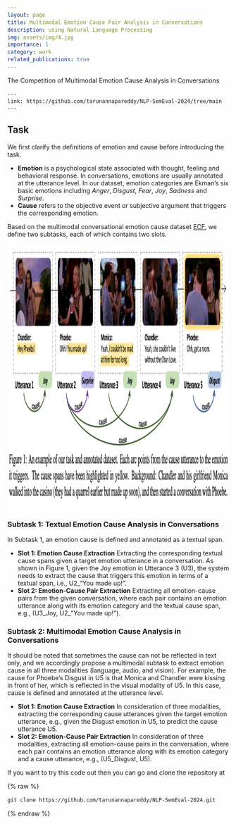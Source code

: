 ```yaml
---
layout: page
title: Multimodal Emotion Cause Pair Analysis in Conversations
description: using Natural Language Processing
img: assets/img/4.jpg
importance: 1
category: work
related_publications: true
---
```

The Competition of Multimodal Emotion Cause Analysis in Conversations

    ---
    link: https://github.com/tarunannapareddy/NLP-SemEval-2024/tree/main
    ---
   
## Task
We first clarify the definitions of emotion and cause before introducing the task. 
- **Emotion** is a psychological state associated with thought, feeling and behavioral response. In conversations, emotions are usually annotated at the utterance level. In our dataset, emotion categories are Ekman’s six basic emotions including *Anger*, *Disgust*, *Fear*, *Joy*, *Sadness* and *Surprise*. 
- **Cause** refers to the objective event or subjective argument that triggers the corresponding emotion.

Based on the multimodal conversational emotion cause dataset [ECF](https://github.com/NUSTM/MECPE), we define two subtasks, each of which contains two slots.

<img src="https://github.com/NUSTM/SemEval-2024_ECAC/raw/main/example.png" alt="example" width="900" height="600">

### Subtask 1: Textual Emotion Cause Analysis in Conversations
In Subtask 1, an emotion cause is defined and annotated as a textual span. 
- **Slot 1: Emotion Cause Extraction**  Extracting the corresponding textual cause spans given a target emotion utterance in a conversation. As shown in Figure 1, given the Joy emotion in Utterance 3 (U3), the system needs to extract the cause that triggers this emotion in terms of a textual span, i.e., U2\_“You made up!”.
- **Slot 2: Emotion-Cause Pair Extraction**  Extracting all emotion-cause pairs from the given conversation, where each pair contains an emotion utterance along with its emotion category and the textual cause span, e.g., (U3\_Joy, U2\_"You made up!").

### Subtask 2: Multimodal Emotion Cause Analysis in Conversations

It should be noted that sometimes the cause can not be reflected in text only, and we accordingly propose a multimodal subtask to extract emotion cause in all three modalities (language, audio, and vision). For example, the cause for Phoebe’s Disgust in U5 is that Monica and Chandler were kissing in front of her, which is reflected in the visual modality of U5. In this case, cause is defined and annotated at the utterance level.

- **Slot 1: Emotion Cause Extraction**  In consideration of three modalities, extracting the corresponding cause utterances given the target emotion utterance, e.g., given the Disgust emotion in U5, to predict the cause utterance U5.
- **Slot 2: Emotion-Cause Pair Extraction**  In consideration of three modalities, extracting all emotion-cause pairs in the conversation, where each pair contains an emotion utterance along with its emotion category and a cause utterance, e.g., (U5\_Disgust, U5).


If you want to try this code out then you can go and clone the repository at 

{% raw %}

```html
git clone https://github.com/tarunannapareddy/NLP-SemEval-2024.git
```

{% endraw %}
